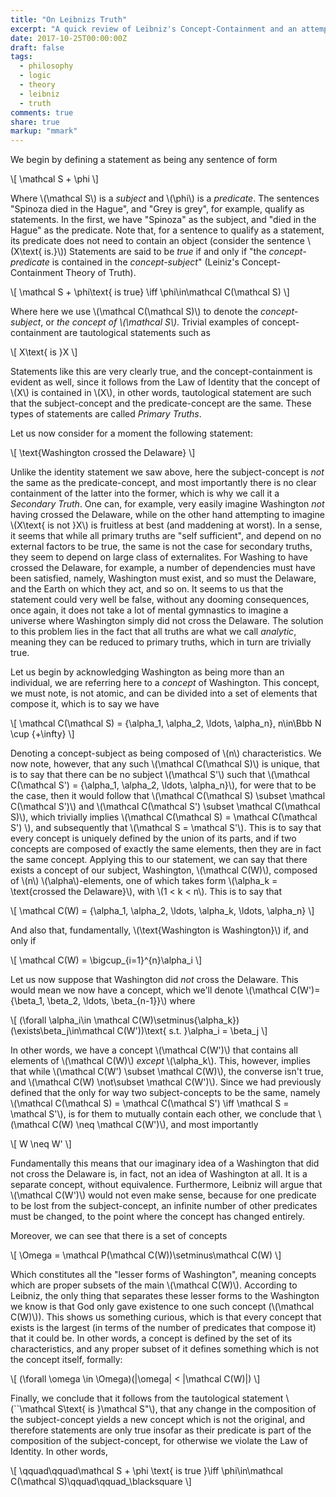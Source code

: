 ```yaml
---
title: "On Leibnizs Truth"
excerpt: "A quick review of Leibniz's Concept-Containment and an attempt at formalization"
date: 2017-10-25T00:00:00Z
draft: false
tags:
  - philosophy
  - logic
  - theory
  - leibniz
  - truth
comments: true
share: true
markup: "mmark"
---
```


We begin by defining a statement as being any sentence of form

\\[
\mathcal S + \phi
\\]

Where \\(\mathcal S\\) is a *subject* and \\(\phi\\) is a *predicate*. The sentences "Spinoza died in the Hague", and "Grey is grey", for example, qualify as statements. In the first, we have "Spinoza" as the subject, and "died in the Hague" as the predicate. Note that, for a sentence to qualify as a statement, its predicate does not need to contain an object (consider the sentence \\(X\text{ is.}\\)) Statements are said to be *true* if and only if "the *concept-predicate* is contained in the *concept-subject*" (Leiniz's Concept-Containment Theory of Truth).

\\[
\mathcal S + \phi\text{ is true} \iff \phi\in\mathcal C(\mathcal S)
\\]

Where here we use \\(\mathcal C(\mathcal S)\\) to denote the *concept-subject*, or *the concept of \\(\mathcal S\\)*. Trivial examples of concept-containment are tautological statements such as

\\[
X\text{ is }X
\\]

Statements like this are very clearly true, and the concept-containment is evident as well, since it follows from the Law of Identity that the concept of \\(X\\) is contained in \\(X\\), in other words, tautological statement are such that the subject-concept and the predicate-concept are the same. These types of statements are called *Primary Truths*.

Let us now consider for a moment the following statement:

\\[
\text{Washington crossed the Delaware}
\\]

Unlike the identity statement we saw above, here the subject-concept is *not* the same as the predicate-concept, and most importantly there is no clear containment of the latter into the former, which is why we call it a *Secondary Truth*. One can, for example, very easily imagine Washington *not* having crossed the Delaware, while on the other hand attempting to imagine \\(X\text{ is not }X\\) is fruitless at best (and maddening at worst). In a sense, it seems that while all primary truths are "self sufficient", and depend on no external factors to be true, the same is not the case for secondary truths, they seem to depend on large class of externalites. For Washing to have crossed the Delaware, for example, a number of dependencies must have been satisfied, namely, Washington must exist, and so must the Delaware, and the Earth on which they act, and so on. It seems to us that the statement could very well be false, without any dooming consequences, once again, it does not take a lot of mental gymnastics to imagine a universe where Washington simply did not cross the Delaware. The solution to this problem lies in the fact that all truths are what we call *analytic*, meaning they can be reduced to primary truths, which in turn are trivially true.

Let us begin by acknowledging Washington as being more than an individual, we are referring here to a *concept* of Washington. This concept, we must note, is not atomic, and can be divided into a set of elements that compose it, which is to say we have

\\[
\mathcal C(\mathcal S) = \{\alpha_1, \alpha_2, \ldots, \alpha_n\}, n\in\Bbb N \cup \{+\infty\}
\\]

Denoting a concept-subject as being composed of \\(n\\) characteristics. We now note, however, that any such \\(\mathcal C(\mathcal S)\\) is unique, that is to say that there can be no subject \\(\mathcal S'\\) such that \\(\mathcal C(\mathcal S') = \{\alpha_1, \alpha_2, \ldots, \alpha_n\}\\), for were that to be the case, then it would follow that \\(\mathcal C(\mathcal S) \subset \mathcal C(\mathcal S')\\) and \\(\mathcal C(\mathcal S') \subset \mathcal C(\mathcal S)\\), which trivially implies \\(\mathcal C(\mathcal S) = \mathcal C(\mathcal S') \\), and subsequently that \\(\mathcal S = \mathcal S'\\). This is to say that every concept is uniquely defined by the union of its parts, and if two concepts are composed of exactly the same elements, then they are in fact the same concept. Applying this to our statement, we can say that there exists a concept of our subject, Washington, \\(\mathcal C(W)\\), composed of \\(n\\) \\(\alpha\\)-elements, one of which takes form \\(\alpha_k = \text{crossed the Delaware}\\), with \\(1 < k < n\\). This is to say that

\\[
\mathcal C(W) = \{\alpha_1, \alpha_2, \ldots, \alpha_k, \ldots, \alpha_n\}
\\]

And also that, fundamentally, \\(\text{Washington is Washington}\\) if, and only if

\\[
\mathcal C(W) = \bigcup\_\{i=1\}^{n}\alpha_i
\\]

Let us now suppose that Washington did *not* cross the Delaware. This would mean we now have a concept, which we'll denote \\(\mathcal C(W')= \{\beta_1, \beta_2, \ldots, \beta_{n-1}\}\\) where

\\[
(\forall \alpha_i\in \mathcal C(W)\setminus\{\alpha_k\})(\exists\beta_j\in\mathcal C(W'))\text{ s.t. }\alpha_i = \beta_j
\\]

In other words, we have a concept \\(\mathcal C(W')\\) that contains all elements of \\(\mathcal C(W)\\) *except* \\(\alpha_k\\). This, however, implies that while \\(\mathcal C(W') \subset \mathcal C(W)\\), the converse isn't true, and \\(\mathcal C(W) \not\subset \mathcal C(W')\\). Since we had previously defined that the only for way two subject-concepts to be the same, namely \\(\mathcal C(\mathcal S) = \mathcal C(\mathcal S') \iff \mathcal S = \mathcal S'\\), is for them to mutually contain each other, we conclude that \\(\mathcal C(W) \neq \mathcal C(W')\\), and most importantly

\\[
W \neq W'
\\]

Fundamentally this means that our imaginary idea of a Washington that did not cross the Delaware is, in fact, not an idea of Washington at all. It is a separate concept, without equivalence. Furthermore, Leibniz will argue that \\(\mathcal C(W')\\) would not even make sense, because for one predicate to be lost from the subject-concept, an infinite number of other predicates must be changed, to the point where the concept has changed entirely.

Moreover, we can see that there is a set of concepts

\\[
\Omega = \mathcal P(\mathcal C(W))\setminus\mathcal C(W)
\\]

Which constitutes all the "lesser forms of Washington", meaning concepts which are proper subsets of the main \\(\mathcal C(W)\\). According to Leibniz, the only thing that separates these lesser forms to the Washington we know is that God only gave existence to one such concept (\\(\mathcal C(W)\\)). This shows us something curious, which is that every concept that exists is the largest (in terms of the number of predicates that compose it) that it could be. In other words, a concept is defined by the set of its characteristics, and any proper subset of it defines something which is not the concept itself, formally:

\\[
(\forall \omega \in \Omega)(|\omega| < |\mathcal C(W)|)
\\]

Finally, we conclude that it follows from the tautological statement \\(``\mathcal S\text{ is }\mathcal S"\\), that any change in the composition of the subject-concept yields a new concept which is not the original, and therefore statements are only true insofar as their predicate is part of the composition of the subject-concept, for otherwise we violate the Law of Identity. In other words,

\\[
\qquad\qquad\mathcal S + \phi \text{ is true }\iff \phi\in\mathcal C(\mathcal S)\qquad\qquad_\blacksquare
\\]